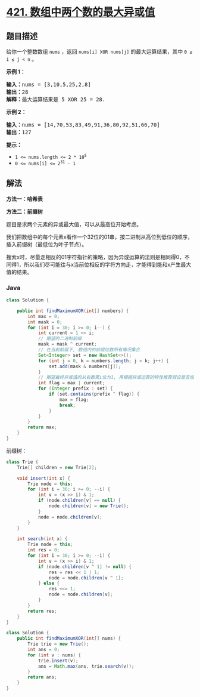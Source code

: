 # [421. 数组中两个数的最大异或值](https://leetcode.cn/problems/maximum-xor-of-two-numbers-in-an-array)

## 题目描述

<p>给你一个整数数组 <code>nums</code> ，返回<em> </em><code>nums[i] XOR nums[j]</code> 的最大运算结果，其中 <code>0 ≤ i ≤ j &lt; n</code> 。</p>

<div class="original__bRMd">
<div>
<p><strong>示例 1：</strong></p>

<pre>
<strong>输入：</strong>nums = [3,10,5,25,2,8]
<strong>输出：</strong>28
<strong>解释：</strong>最大运算结果是 5 XOR 25 = 28.</pre>

<p><strong>示例 2：</strong></p>

<pre>
<strong>输入：</strong>nums = [14,70,53,83,49,91,36,80,92,51,66,70]
<strong>输出：</strong>127
</pre>

<p><strong>提示：</strong></p>

<ul>
	<li><code>1 &lt;= nums.length &lt;= 2 * 10<sup>5</sup></code></li>
	<li><code>0 &lt;= nums[i] &lt;= 2<sup>31</sup> - 1</code></li>
</ul>
</div>
</div>

## 解法

**方法一：哈希表**

**方法二：前缀树**

题目是求两个元素的异或最大值，可以从最高位开始考虑。

我们把数组中的每个元素x看作一个32位的01串，按二进制从高位到低位的顺序，插入前缀树（最低位为叶子节点）。

搜索x时，尽量走相反的01字符指针的策略，因为异或运算的法则是相同得0，不同得1，所以我们尽可能往与x当前位相反的字符方向走，才能得到能和x产生最大值的结果。

### **Java**

```java
class Solution {

    public int findMaximumXOR(int[] numbers) {
        int max = 0;
        int mask = 0;
        for (int i = 30; i >= 0; i--) {
            int current = 1 << i;
            // 期望的二进制前缀
            mask = mask ^ current;
            // 在当前前缀下, 数组内的前缀位数所有情况集合
            Set<Integer> set = new HashSet<>();
            for (int j = 0, k = numbers.length; j < k; j++) {
                set.add(mask & numbers[j]);
            }
            // 期望最终异或值的从右数第i位为1, 再根据异或运算的特性推算假设是否成立
            int flag = max | current;
            for (Integer prefix : set) {
                if (set.contains(prefix ^ flag)) {
                    max = flag;
                    break;
                }
            }
        }
        return max;
    }
}
```

前缀树：

```java
class Trie {
    Trie[] children = new Trie[2];

    void insert(int x) {
        Trie node = this;
        for (int i = 30; i >= 0; --i) {
            int v = (x >> i) & 1;
            if (node.children[v] == null) {
                node.children[v] = new Trie();
            }
            node = node.children[v];
        }
    }

    int search(int x) {
        Trie node = this;
        int res = 0;
        for (int i = 30; i >= 0; --i) {
            int v = (x >> i) & 1;
            if (node.children[v ^ 1] != null) {
                res = res << 1 | 1;
                node = node.children[v ^ 1];
            } else {
                res <<= 1;
                node = node.children[v];
            }
        }
        return res;
    }
}

class Solution {
    public int findMaximumXOR(int[] nums) {
        Trie trie = new Trie();
        int ans = 0;
        for (int v : nums) {
            trie.insert(v);
            ans = Math.max(ans, trie.search(v));
        }
        return ans;
    }
}
```
